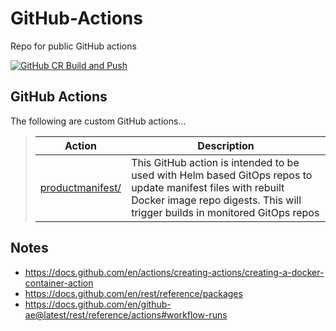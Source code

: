 # GitHub-Actions
Repo for public GitHub actions

[![GitHub CR Build and Push](https://github.com/tpayne/github-actions/actions/workflows/main-build.yml/badge.svg?branch=main)](https://github.com/tpayne/github-actions/actions/workflows/main-build.yml)

GitHub Actions
--------------
The following are custom GitHub actions...

>| Action | Description |
>| -------- | ----------- |
>| [productmanifest/](https://github.com/tpayne/github-actions/tree/main/productmanifest) | This GitHub action is intended to be used with Helm based GitOps repos to update manifest files with rebuilt Docker image repo digests. This will trigger builds in monitored GitOps repos |

Notes
-----
- https://docs.github.com/en/actions/creating-actions/creating-a-docker-container-action
- https://docs.github.com/en/rest/reference/packages
- https://docs.github.com/en/github-ae@latest/rest/reference/actions#workflow-runs
